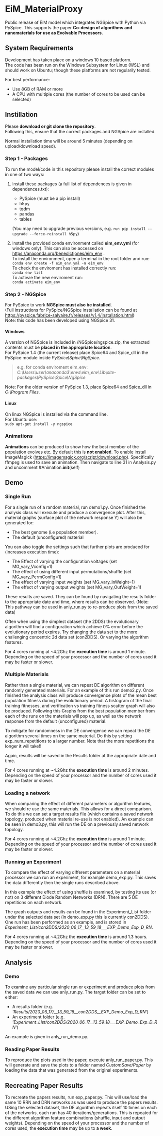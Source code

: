 # EiM_MaterialProxy
Public release of EiM model which integrates NGSpice with Python via PySpice.
This supports the paper **Co-design of algorithms and nanomaterials for use as Evolvable Processors**.



## System Requirements

Development has taken place on a windows 10 based platform.  
The code has been run on the Windows Subsystem for Linux (WSL) and should work on Ubuntu; though these platforms are not regularily tested.

For best performance:
  - Use 8GB of RAM or more
  - A CPU with multiple cores (the number of cores to be used can be selected)


## Instillation

Please **download or git clone the repository**.  
Following this, ensure that the correct packages and NGSpice are installed.

Normal installation time will be around 5 minutes (depending on upload/download speed).

### Step 1 - Packages
To run the model/code in this repository please install the correct modules in one of two ways:

1. Install these packages (a full list of dependences is given in dependences.txt):
    - PySpice (must be a pip install)
    - h5py
    - tqdm
    - pandas
    - tables
    
    (You may need to upgrade previous versions, e.g. ```run pip install --upgrade --force-reinstall h5py```)
    
2. Install the provided conda environment called **eim_env.yml** (for windows only). This can also be accessed on https://anaconda.org/benedictjones/eim_env .  
To install the environment, open a terminal in the root folder and run:  
```conda env create -f eim_env.yml -n eim_env```  
 To check the enviroment has installed correctly run:  
 ```conda env list```  
 To activae the new enviroment run:  
 ```conda activate eim_env```

### Step 2 - NGSpice
For PySpice to work **NGSpice must also be installed**.  
(Full instructions for PySpice/NGSpice installation can be found at https://pyspice.fabrice-salvaire.fr/releases/v1.4/installation.html)  
Note: this code has been developed using NGSpice 31.

#### Windows
A version of NGSpice is included in /NGSpice/ngspice.zip, the extracted contents must be **placed in the appropriate location**.  
For PySpice 1.4 (the current release) place Spice64 and Spice_dll in the PySpice module inside *PySpice\Spice\NgSpice*.  
> e.g. for conda enviroment eim_env: *C:\Users\user\anaconda3\envs\eim_env\Lib\site-packages\PySpice\Spice\NgSpice*
  
Note: For the older version of PySpice 1.3, place Spice64 and Spice_dll in *C:\Program Files*.

#### Linux
On linux NGSpice is installed via the command line.  
For Ubuntu use:    
```sudo apt-get install -y ngspice```


### Animations
**Animations** can be produced to show how the best member of the population evolves etc.
By default this is **not enabled**.
To enable install ImageMagick (https://imagemagick.org/script/download.php). Specifically ffmpeg is used to save an animation.
Then navigate to line 31 in Analysis.py and uncomment #Animation.__init__(self)


## Demo

### Single Run
For a single run of a random material, run demo1.py.
Once finished the analysis class will execute and produce a convergence plot.
After this, material graphs (surface plot of the network response Y) will also be generated for:

- The best genome (i.e population member).
- The default (unconfigured) material

You can also toggle the settings such that further plots are produced for (increases execution time):

- The Effect of varying the configuration voltages (set MG_vary_Vconfig=1)
- The effect of using different input permutations/shuffle (set MG_vary_PermConfig=1)
- The effect of varying input weights (set MG_vary_InWeight=1)
- The effect of varying output weights (set MG_vary_OutWeight=1)


These results are saved. They can be found by navigating the results folder to the appropriate date and time, where results can be observed.
(Note: This pathway can be used in anly_run.py to re-produce plots from the saved data)

Often when using the simplest dataset (the 2DDS) the evolutionary algorithm will find a configuration which achieve 0% error before the evolutionary period expires.
Try changing the data set to the more challenging concentric 2d data set (con2DDS).
Or varying the algorithm features.

For 4 cores running at ~4.2Ghz the **execution time** is around 1 minute.
Depending on the speed of your processor and the number of cores used it may be faster or slower.

### Multiple Materials
Rather than a single material, we can repeat DE algorithm on different randomly generated materials.
For an example of this run demo2.py.
Once finished the analysis class will produce convergence plots of the mean best population fitness during the evolutionary period.
A histogram of the final training fitnesses, and verification vs training fitness scatter graph will also be produced.
Following this Graphs from the best population member from each of the runs on the materials will pop up, as well as the network response from the default (unconfigured) material.

To mitigate for randomness in the DE convergence we can repeat the DE algorithm several times on the same material.
Do this by setting exp_num_repetitions to a larger number.
Note that the more repetitions the longer it will take!!

Again, results will be saved in the Results folder at the appropriate date and time.

For 4 cores running at ~4.2Ghz the **execution time** is around 2 minutes.
Depending on the speed of your processor and the number of cores used it may be faster or slower.

### Loading a network
When comparing the effect of different parameters or algorithm features, we should re use the same materials. This allows for a direct comparison.
To do this we can set a target results file (which contains a saved network topology, produced when material re-use is not enabled).
An example can be seen in demo3.py, this will run the DE on a previously saved network topology.


For 4 cores running at ~4.2Ghz the **execution time** is around 1 minute.
Depending on the speed of your processor and the number of cores used it may be faster or slower.

### Running an Experiment
To compare the effect of varying different parameters on a material processor we can run an experiment, for example demo_exp.py. This saves the data differently then the single runs described above.

In this example the effect of using shuffle is examined, by testing its use (or not) on 3 different Diode Random Networks (DRN). There are 5 DE repetitions on each network.

The graph outputs and results can be found in the Experiment_List folder under the selected data set (in demo_exp.py this is currently con2DDS).
One run has been performed as an example, and is stored in *Experiment_List/con2DDS/2020_06_17__13_59_18___EXP_Demo_Exp_D_RN*.

For 4 cores running at ~4.2Ghz the **execution time** is around 1.3 hours.
Depending on the speed of your processor and the number of cores used it may be faster or slower.

## Analysis

### Demo
To examine any particular single run or experiment and produce plots from the saved data we can use anly_run.py.
The target folder can be set to either:

- A results folder (e.g. *'Results/2020_06_17/__13_59_18__con2DDS__EXP_Demo_Exp_D_RN'*)
- An experiment folder (e.g. *'Experiment_List/con2DDS/2020_06_17__13_59_18___EXP_Demo_Exp_D_RN'*)

An example is given in anly_run_demo.py.

### Reading Paper Results
To reproduce the plots used in the paper, execute anly_run_paper.py.
This will generate and save the plots to a folder named *CustomSave/Paper* by loading the data that was generated from the original experiments.

## Recreating Paper Results
To recreate the papers results, run exp_paper.py. This will use/load the same 10 RRN and DRN networks as was used to produce the papers results.
USing the selected dataset, the DE algorithm repeats itself 10 times on each of the networks, each run has 40 iterations/generations.
This is repeated for the different algorithm feature combinations (shuffle, input and output weights).
Depending on the speed of your processor and the number of cores used, the **execution time** may be up to **a week**.
